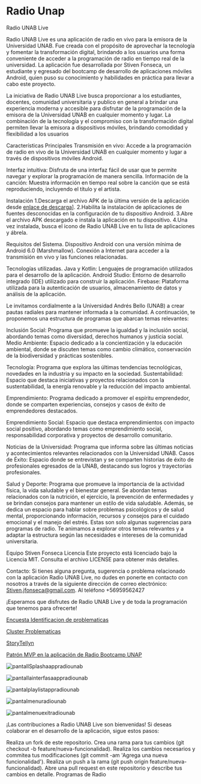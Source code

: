 # Radio Unap
Radio UNAB Live


Radio UNAB Live es una aplicación de radio en vivo para la emisora de la Universidad UNAB. Fue creada con el propósito de aprovechar la tecnología y fomentar la transformación digital, brindando a los usuarios una forma conveniente de acceder a la programación de radio en tiempo real de la universidad. La aplicación fue desarrollada por Stiven Fonseca, un estudiante y egresado del bootcamp de desarrollo de aplicaciones móviles Android, quien puso su conocimiento y habilidades en práctica para llevar a cabo este proyecto.

La iniciativa de Radio UNAB Live busca proporcionar a los estudiantes, docentes, comunidad universitaria y publico en general a brindar una experiencia moderna y accesible para disfrutar de la programación de la emisora de la Universidad UNAB en cualquier momento y lugar. La combinación de la tecnología y el compromiso con la transformación digital permiten llevar la emisora a dispositivos móviles, brindando comodidad y flexibilidad a los usuarios

Características Principales
Transmisión en vivo: Accede a la programación de radio en vivo de la Universidad UNAB en cualquier momento y lugar a través de dispositivos móviles Android.

Interfaz intuitiva: Disfruta de una interfaz fácil de usar que te permite navegar y explorar la programación de manera sencilla.
Información de la canción: Muestra información en tiempo real sobre la canción que se está reproduciendo, incluyendo el título y el artista.

Instalación
1.Descarga el archivo APK de la última versión de la aplicación desde [enlace de descarga](https://bit.ly/3JEcc64)].
2.Habilita la instalación de aplicaciones de fuentes desconocidas en la configuración de tu dispositivo Android.
3.Abre el archivo APK descargado e instala la aplicación en tu dispositivo.
4.Una vez instalada, busca el icono de Radio UNAB Live en tu lista de aplicaciones y ábrela.

Requisitos del Sistema.
Dispositivo Android con una versión mínima de Android 6.0 (Marshmallow).
Conexión a Internet para acceder a la transmisión en vivo y las funciones relacionadas.

Tecnologías utilizadas.
Java y Kotlin: Lenguajes de programación utilizados para el desarrollo de la aplicación.
Android Studio: Entorno de desarrollo integrado (IDE) utilizado para construir la aplicación.
Firebase: Plataforma utilizada para la autenticación de usuarios, almacenamiento de datos y análisis de la aplicación.


Le invitamos cordialmente a la Universidad Andrés Bello (UNAB) a crear pautas radiales para mantener informada a la comunidad. A continuación, te proponemos una estructura de programas que abarcan temas relevantes:

Inclusión Social: Programa que promueve la igualdad y la inclusión social, abordando temas como diversidad, derechos humanos y justicia social.
Medio Ambiente: Espacio dedicado a la concientización y la educación ambiental, donde se discuten temas como cambio climático, conservación de la biodiversidad y prácticas sostenibles.

Tecnología: Programa que explora las últimas tendencias tecnológicas, novedades en la industria y su impacto en la sociedad.
Sustentabilidad: Espacio que destaca iniciativas y proyectos relacionados con la sustentabilidad, la energía renovable y la reducción del impacto ambiental.

Emprendimiento: Programa dedicado a promover el espíritu emprendedor, donde se comparten experiencias, consejos y casos de éxito de emprendedores destacados.

Emprendimiento Social: Espacio que destaca emprendimientos con impacto social positivo, abordando temas como emprendimiento social, responsabilidad corporativa y proyectos de desarrollo comunitario.

Noticias de la Universidad: Programa que informa sobre las últimas noticias y acontecimientos relevantes relacionados con la Universidad UNAB.
Casos de Éxito: Espacio donde se entrevistan y se comparten historias de éxito de profesionales egresados de la UNAB, destacando sus logros y trayectorias profesionales.

Salud y Deporte: Programa que promueve la importancia de la actividad física, la vida saludable y el bienestar general. Se abordan temas relacionados con la nutrición, el ejercicio, la prevención de enfermedades y se brindan consejos para mantener un estilo de vida saludable. Además, se dedica un espacio para hablar sobre problemas psicológicos y de salud mental, proporcionando información, recursos y consejos para el cuidado emocional y el manejo del estrés.
Estas son solo algunas sugerencias para programas de radio. Te animamos a explorar otros temas relevantes y a adaptar la estructura según las necesidades e intereses de la comunidad universitaria.

Equipo
Stiven Fonseca
Licencia
Este proyecto está licenciado bajo la Licencia MIT. Consulta el archivo LICENSE para obtener más detalles.

Contacto:
Si tienes alguna pregunta, sugerencia o problema relacionado con la aplicación Radio UNAB Live, no dudes en ponerte en contacto con nosotros a través de la siguiente dirección de correo electrónico: Stiven.jfonseca@gmail.com. Al teléfono +56959562427

¡Esperamos que disfrutes de Radio UNAB Live y de toda la programación que tenemos para ofrecerte!


[Encuesta Identificacion de problematicas](https://bit.ly/42VggXw)

[Cluster Problematicas](https://bit.ly/3Oy4ZYR)

[StoryTellyn](https://bit.ly/43gp5KX)

[Patrón MVP en la aplicación de Radio Bootcamp UNAP](https://bit.ly/43aItsY)

![pantallSplashaappradiounab](https://github.com/StivenFonseca/RadioBootcampUnap/blob/master/SplashInicio.png)

![pantallainterfasaappradiounab](https://github.com/StivenFonseca/RadioBootcampUnap/blob/master/interfasRadio.png)

![pantalplaylistappradiounab](https://github.com/StivenFonseca/RadioBootcampUnap/blob/master/PlayRadio.png)

![pantalmenuradiounab](https://github.com/StivenFonseca/RadioBootcampUnap/blob/master/MenuRadio.png)

![pantalmenuexitradiounab](https://github.com/StivenFonseca/RadioBootcampUnap/blob/master/MenuExit.png)


¡Las contribuciones a Radio UNAB Live son bienvenidas! Si deseas colaborar en el desarrollo de la aplicación, sigue estos pasos:

Realiza un fork de este repositorio.
Crea una rama para tus cambios (git checkout -b feature/nueva-funcionalidad).
Realiza los cambios necesarios y commitea tus modificaciones (git commit -am 'Agrega una nueva funcionalidad').
Realiza un push a la rama (git push origin feature/nueva-funcionalidad).
Abre una pull request en este repositorio y describe tus cambios en detalle.
Programas de Radio
